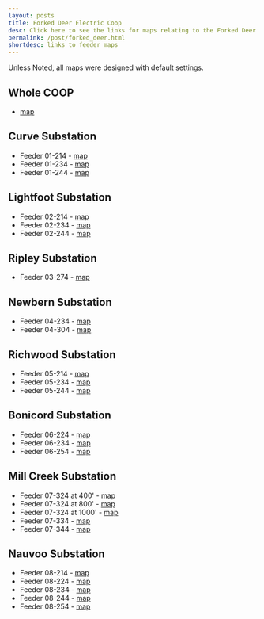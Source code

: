 ```yaml
---
layout: posts
title: Forked Deer Electric Coop
desc: Click here to see the links for maps relating to the Forked Deer Coop.  This is organized by substation/feeders. 
permalink: /post/forked_deer.html
shortdesc: links to feeder maps
---
```


Unless Noted, all maps were designed with default settings.

Whole COOP
----------
* [map](/coop/forked_deer/coop.html)

Curve Substation
--------------
* Feeder 01-214 - [map](/coop/forked_deer/s01_f214.html)
* Feeder 01-234 - [map](/coop/forked_deer/s01_f234.html)
* Feeder 01-244 - [map](/coop/forked_deer/s01_f244.html)

Lightfoot Substation
--------------
* Feeder 02-214 - [map](/coop/forked_deer/s02_f214.html)
* Feeder 02-234 - [map](/coop/forked_deer/s02_f234.html)
* Feeder 02-244 - [map](/coop/forked_deer/s02_f244.html)

Ripley Substation
--------------
* Feeder 03-274 - [map](/coop/forked_deer/s03_f274.html)

Newbern Substation
--------------
* Feeder 04-234 - [map](/coop/forked_deer/s04_f234.html)
* Feeder 04-304 - [map](/coop/forked_deer/s04_f304.html)

Richwood Substation
--------------
* Feeder 05-214 - [map](/coop/forked_deer/s05_f214.html)
* Feeder 05-234 - [map](/coop/forked_deer/s05_f234.html)
* Feeder 05-244 - [map](/coop/forked_deer/s05_f244.html)

Bonicord Substation
--------------
* Feeder 06-224 - [map](/coop/forked_deer/s06_f224.html)
* Feeder 06-234 - [map](/coop/forked_deer/s06_f234.html)
* Feeder 06-254 - [map](/coop/forked_deer/s06_f254.html)

Mill Creek Substation
--------------
* Feeder 07-324 at 400' - [map](/coop/forked_deer/s07_f334_400.html)
* Feeder 07-324 at 800' - [map](/coop/forked_deer/s07_f324.html)
* Feeder 07-324 at 1000' - [map](/coop/forked_deer/s07_f334_1000.html)
* Feeder 07-334 - [map](/coop/forked_deer/s07_f334.html)
* Feeder 07-344 - [map](/coop/forked_deer/s07_f344.html)

Nauvoo Substation
--------------
* Feeder 08-214 - [map](/coop/forked_deer/s08_f214.html)
* Feeder 08-224 - [map](/coop/forked_deer/s08_f224.html)
* Feeder 08-234 - [map](/coop/forked_deer/s08_f234.html)
* Feeder 08-244 - [map](/coop/forked_deer/s08_f244.html)
* Feeder 08-254 - [map](/coop/forked_deer/s08_f254.html)
